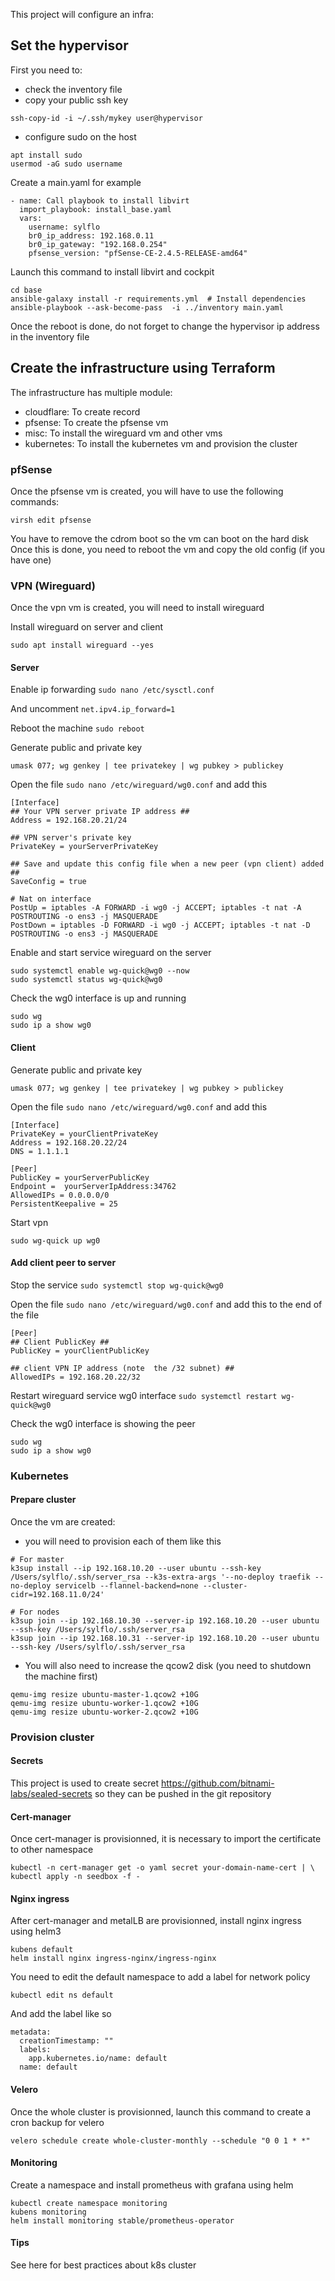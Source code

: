 This project will configure an infra:

## Set the hypervisor

First you need to:
- check the inventory file
- copy your public ssh key
```
ssh-copy-id -i ~/.ssh/mykey user@hypervisor
```
- configure sudo on the host
```
apt install sudo
usermod -aG sudo username
```

Create a main.yaml for example
```
- name: Call playbook to install libvirt
  import_playbook: install_base.yaml
  vars:
    username: sylflo
    br0_ip_address: 192.168.0.11
    br0_ip_gateway: "192.168.0.254"
    pfsense_version: "pfSense-CE-2.4.5-RELEASE-amd64"
```

Launch this command to install libvirt and cockpit
```
cd base
ansible-galaxy install -r requirements.yml  # Install dependencies
ansible-playbook --ask-become-pass  -i ../inventory main.yaml
```

Once the reboot is done, do not forget to change the hypervisor ip address in the inventory file

## Create the infrastructure using Terraform

The infrastructure has multiple module:
- cloudflare: To create record
- pfsense: To create the pfsense vm
- misc: To install the wireguard vm and other vms
- kubernetes: To install the kubernetes vm and provision the cluster

### pfSense

Once the pfsense vm is created, you will have to use the following commands:
```
virsh edit pfsense
```

You have to remove the cdrom boot so the vm can boot on the hard disk
Once this is done, you need to reboot the vm and copy the old config (if you have one)

### VPN (Wireguard)

Once the vpn vm is created, you will need to install wireguard

Install wireguard on server and client
```
sudo apt install wireguard --yes
```

#### Server

Enable ip forwarding
`sudo nano /etc/sysctl.conf`

And uncomment
`net.ipv4.ip_forward=1`

Reboot the machine
`sudo reboot`

Generate public and private key
```
umask 077; wg genkey | tee privatekey | wg pubkey > publickey
```

Open the file `sudo nano /etc/wireguard/wg0.conf` and add this

```
[Interface]
## Your VPN server private IP address ##
Address = 192.168.20.21/24

## VPN server's private key
PrivateKey = yourServerPrivateKey

## Save and update this config file when a new peer (vpn client) added ##
SaveConfig = true

# Nat on interface
PostUp = iptables -A FORWARD -i wg0 -j ACCEPT; iptables -t nat -A POSTROUTING -o ens3 -j MASQUERADE
PostDown = iptables -D FORWARD -i wg0 -j ACCEPT; iptables -t nat -D POSTROUTING -o ens3 -j MASQUERADE
```

Enable and start service wireguard on the server
```
sudo systemctl enable wg-quick@wg0 --now
sudo systemctl status wg-quick@wg0
```

Check the wg0 interface is up and running
```
sudo wg
sudo ip a show wg0
```

#### Client

Generate public and private key
```
umask 077; wg genkey | tee privatekey | wg pubkey > publickey
```

Open the file `sudo nano /etc/wireguard/wg0.conf` and add this

```
[Interface]
PrivateKey = yourClientPrivateKey
Address = 192.168.20.22/24
DNS = 1.1.1.1

[Peer]
PublicKey = yourServerPublicKey
Endpoint =  yourServerIpAddress:34762
AllowedIPs = 0.0.0.0/0
PersistentKeepalive = 25
```

Start vpn
```
sudo wg-quick up wg0
```

#### Add client peer to server

Stop the service
`sudo systemctl stop wg-quick@wg0`

Open the file `sudo nano /etc/wireguard/wg0.conf` and add this to the end of the file

```
[Peer]
## Client PublicKey ##
PublicKey = yourClientPublicKey

## client VPN IP address (note  the /32 subnet) ##
AllowedIPs = 192.168.20.22/32
```

Restart wireguard service wg0 interface
`sudo systemctl restart wg-quick@wg0`

Check the wg0 interface is showing the peer
```
sudo wg
sudo ip a show wg0
```


### Kubernetes

#### Prepare cluster

Once the vm are created:

- you will need to provision each of them like this
```
# For master
k3sup install --ip 192.168.10.20 --user ubuntu --ssh-key /Users/sylflo/.ssh/server_rsa --k3s-extra-args '--no-deploy traefik --no-deploy servicelb --flannel-backend=none --cluster-cidr=192.168.11.0/24'

# For nodes
k3sup join --ip 192.168.10.30 --server-ip 192.168.10.20 --user ubuntu --ssh-key /Users/sylflo/.ssh/server_rsa
k3sup join --ip 192.168.10.31 --server-ip 192.168.10.20 --user ubuntu --ssh-key /Users/sylflo/.ssh/server_rsa
```

- You will also need to increase the qcow2 disk (you need to shutdown the machine first)
```
qemu-img resize ubuntu-master-1.qcow2 +10G
qemu-img resize ubuntu-worker-1.qcow2 +10G
qemu-img resize ubuntu-worker-2.qcow2 +10G
```

### Provision cluster

#### Secrets

This project is used to create secret https://github.com/bitnami-labs/sealed-secrets so they can be pushed
in the git repository


#### Cert-manager

Once cert-manager is provisionned, it is necessary to import the certificate to other namespace
```
kubectl -n cert-manager get -o yaml secret your-domain-name-cert | \
kubectl apply -n seedbox -f -
```


#### Nginx ingress

After cert-manager and metalLB are provisionned, install nginx ingress using helm3

```
kubens default
helm install nginx ingress-nginx/ingress-nginx
```

You need to edit the default namespace to add a label for network policy
```
kubectl edit ns default 
```

And add the label like so
```
metadata:
  creationTimestamp: ""
  labels:
    app.kubernetes.io/name: default
  name: default
```

#### Velero

Once the whole cluster is provisionned, launch this command to create a cron backup for velero
```
velero schedule create whole-cluster-monthly --schedule "0 0 1 * *" 
```

#### Monitoring

Create a namespace and install prometheus with grafana using helm
```
kubectl create namespace monitoring
kubens monitoring
helm install monitoring stable/prometheus-operator
```


#### Tips

See here for best practices about k8s cluster
